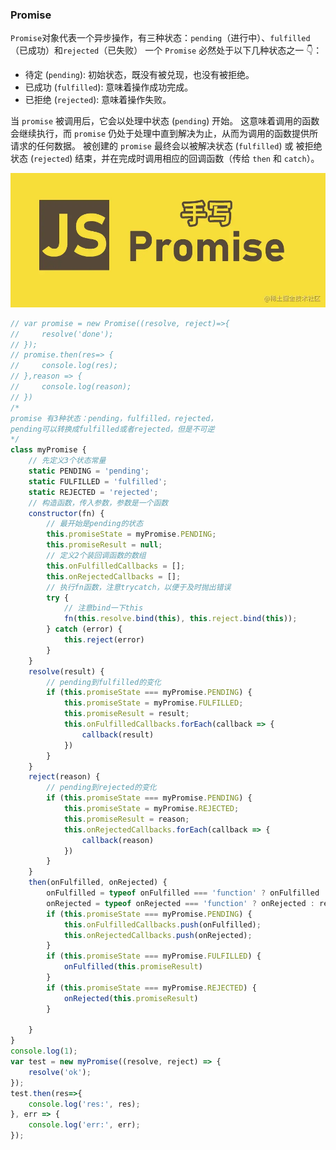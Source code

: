 ### Promise
`Promise`对象代表一个异步操作，有三种状态：`pending`（进行中）、`fulfilled`（已成功）和`rejected`（已失败）
一个 `Promise` 必然处于以下几种状态之一 👇：

- 待定 (`pending`): 初始状态，既没有被兑现，也没有被拒绝。
- 已成功 (`fulfilled`): 意味着操作成功完成。
- 已拒绝 (`rejected`): 意味着操作失败。

当 `promise` 被调用后，它会以处理中状态 (`pending`) 开始。 这意味着调用的函数会继续执行，而 `promise` 仍处于处理中直到解决为止，从而为调用的函数提供所请求的任何数据。
被创建的 `promise` 最终会以被解决状态 (`fulfilled`) 或 被拒绝状态 (`rejected`) 结束，并在完成时调用相应的回调函数（传给 `then` 和 `catch`）。

![](../assets/promise.jpg)
```js
// var promise = new Promise((resolve, reject)=>{
//     resolve('done');
// });
// promise.then(res=> {
//     console.log(res);
// },reason => {
//     console.log(reason);
// })
/*
promise 有3种状态：pending，fulfilled，rejected，
pending可以转换成fulfilled或者rejected，但是不可逆
*/
class myPromise {
    // 先定义3个状态常量
    static PENDING = 'pending';
    static FULFILLED = 'fulfilled';
    static REJECTED = 'rejected';
    // 构造函数，传入参数，参数是一个函数
    constructor(fn) {
        // 最开始是pending的状态
        this.promiseState = myPromise.PENDING;
        this.promiseResult = null;
        // 定义2个装回调函数的数组
        this.onFulfilledCallbacks = [];
        this.onRejectedCallbacks = [];
        // 执行fn函数，注意trycatch，以便于及时抛出错误
        try {
            // 注意bind一下this
            fn(this.resolve.bind(this), this.reject.bind(this));
        } catch (error) {
            this.reject(error)
        }
    }
    resolve(result) {
        // pending到fulfilled的变化
        if (this.promiseState === myPromise.PENDING) {
            this.promiseState = myPromise.FULFILLED;
            this.promiseResult = result;
            this.onFulfilledCallbacks.forEach(callback => {
                callback(result)
            })
        }
    }
    reject(reason) {
        // pending到rejected的变化
        if (this.promiseState === myPromise.PENDING) {
            this.promiseState = myPromise.REJECTED;
            this.promiseResult = reason;
            this.onRejectedCallbacks.forEach(callback => {
                callback(reason)
            })
        }
    }
    then(onFulfilled, onRejected) {
        onFulfilled = typeof onFulfilled === 'function' ? onFulfilled : val => val;
        onRejected = typeof onRejected === 'function' ? onRejected : reason => {throw reason};
        if (this.promiseState === myPromise.PENDING) {
            this.onFulfilledCallbacks.push(onFulfilled);
            this.onRejectedCallbacks.push(onRejected);
        }
        if (this.promiseState === myPromise.FULFILLED) {
            onFulfilled(this.promiseResult)
        }
        if (this.promiseState === myPromise.REJECTED) {
            onRejected(this.promiseResult)
        }
        
    }
}
console.log(1);
var test = new myPromise((resolve, reject) => {
    resolve('ok');
});
test.then(res=>{
    console.log('res:', res);
}, err => {
    console.log('err:', err);
});
```